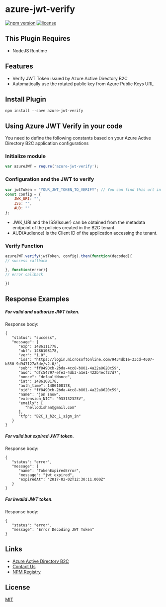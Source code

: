azure-jwt-verify
=================================

[![npm version](https://badge.fury.io/js/azure-jwt-verify.svg)](https://badge.fury.io/js/azure-jwt-verify)
[![license](https://img.shields.io/npm/l/serverless-dynamodb-local.svg)](https://www.npmjs.com/package/serverless-dynamodb-local)

## This Plugin Requires
* NodeJS Runtime

## Features
* Verify JWT Token issued by Azure Active Directory B2C
* Automatically use the rotated public key from Azure Public Keys URL

## Install Plugin
`npm install --save azure-jwt-verify`
 
## Using Azure JWT Verify in your code
You need to define the following constants based on your Azure Active Directory B2C application configurations

### Initialize module
```javascript
var azureJWT = requre('azure-jwt-verify');

```

### Configuration and the JWT to verify
```javascript
var jwtToken = "YOUR_JWT_TOKEN_TO_VERIFY"; // You can find this url in Azure Active Directory B2C Section
const config = {
    JWK_URI: "",
    ISS: "",
    AUD: ""
};
```
* JWK_URI and the ISS(Issuer) can be obtained from the metadata endpoint of the policies created in the B2C tenant.
* AUD(Audience) is the Client ID of the application accessing the tenant.

### Verify Function
```javascript
azureJWT.verify(jwtToken, config).then(function(decoded){
// success callback

}, function(error){
// error callback

})
```

## Response Examples

##### For valid and authorize JWT token.

Response body:
```
{
   "status": "success",
   "message": {
      "exp": 1486111778,
      "nbf": 1486108178,
      "ver": "1.0",
      "iss": "https://login.microsoftonline.com/9434db1e-33cd-4607-b350-9d947127a5de/v2.0/",
      "sub": "ff8490cb-2bda-4cc8-b801-4a22a8620c59",
      "aud": "dfc54797-efe3-4db3-a1e1-422b4ecf27d7",
      "nonce": "defaultNonce",
      "iat": 1486108178,
      "auth_time": 1486108178,
      "oid": "ff8490cb-2bda-4cc8-b801-4a22a8620c59",
      "name": "jon snow",
      "extension_NIC": "933132325V",
      "emails": [
         "hellodishan@gmail.com"
      ],
      "tfp": "B2C_1_b2c_1_sign_in"
   }
}
```

##### For valid but expired JWT token.

Response body:
```
{
   "status": "error",
   "message": {
      "name": "TokenExpiredError",
      "message": "jwt expired",
      "expiredAt": "2017-02-02T12:30:11.000Z"
   }
}
```

##### For invalid JWT token.

Response body:
```
{
   "status": "error",
   "message": "Error Decoding JWT Token"
}
```




## Links
* [Azure Active Directory B2C](https://azure.microsoft.com/en-us/services/active-directory-b2c/)
* [Contact Us](mailto:ashanf@99x.lk)
* [NPM Registry](https://www.npmjs.com/package/azure-jwt-verify)

## License
  [MIT](LICENSE)
